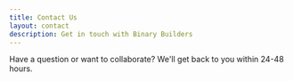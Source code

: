 ```yaml
---
title: Contact Us
layout: contact
description: Get in touch with Binary Builders
---
```


Have a question or want to collaborate? We'll get back to you within 24-48 hours. 
